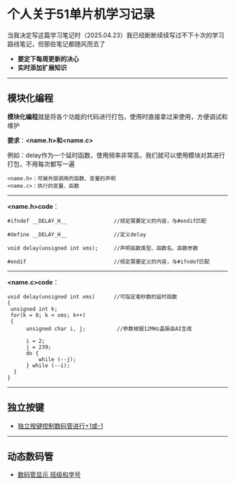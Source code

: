# 个人关于51单片机学习记录          
当我决定写这篇学习笔记时（2025.04.23）我已经断断续续写过不下十次的学习路线笔记，但那些笔记都随风而去了
- **要定下每周更新的决心**
- **实时添加扩展知识**
---
## 模块化编程
**模块化编程**就是将各个功能的代码进行打包，使用时直接拿过来使用，方便调试和维护

**要求**：**<name.h>**和**<name.c>**   

例如：delay作为一个延时函数，使用频率非常高，我们就可以使用模块对其进行打包，不用每次都写一遍

    <name.h>：可被外部调用的函数、变量的声明
    <name.c>：执行的变量、函数
---
**<name.h>code**： 

    #ifndef __DELAY_H__               //规定需要定义的内容，与#endif匹配        
    #define __DELAY_H__               //定义delay    
    
    void delay(unsigned int xms);     //声明函数类型、函数名、函数参数
    
    #endif                            //规定需要定义的内容，与#ifndef匹配    
---
**<name.c>code**：  

    void delay(unsigned int xms)      //可指定毫秒数的延时函数      
    {
     unsigned int k;
     for(k = 0; k < xms; k++)      
     {         
          unsigned char i, j;          //参数根据12MHz晶振由AI生成               
          i = 2;          
          j = 239;        
          do {    
              while (--j);      
          } while (--i);           
      }              
    }
---

## 独立按键
- [独立按键控制数码管进行+1或-1](https://github.com/Yntan6/SCM_89C51_Learn/blob/main/%E7%8B%AC%E7%AB%8B%E6%8C%89%E9%94%AE%E6%8E%A7%E5%88%B6%E4%B8%A4%E4%BD%8D%E6%95%B0%E7%9A%84%C2%B11/README.md)
---
## 动态数码管
- [数码管显示 班级和学号](https://github.com/Yntan6/SCM_89C51_Learn/blob/main/%E6%95%B0%E7%A0%81%E7%AE%A1/Digital_Tube.md)

